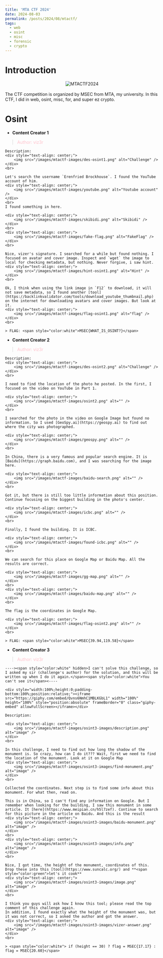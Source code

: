 ```yaml
---
title: 'MTA CTF 2024'
date: 2024-08-03
permalink: /posts/2024/08/mtactf/
tags:
  - web
  - osint
  - misc
  - forensic
  - crypto
---
```


Introduction
=====
<div style="text-align: center; size: 50px">
  <img src="/images/mtactf-images/thumb.png" alt="MTACTF2024" />
</div>
<br>
The CTF competition is organized by MSEC from MTA, my university. In this CTF, I did in web, osint, misc, for, and super ez crypto. 

# Osint
* **Content Creator 1**
> <span style="color:pink">Author: viz3r</span>

    Description:
    <div style="text-align: center;">
        <img src="/images/mtactf-images/des-osint1.png" alt="Challenge" />
    </div>
    <br>
    
    Let's search the username `Erenfried Brockhouse`. I found the YouTube account of him.
    <div style="text-align: center;">
        <img src="/images/mtactf-images/youtube.png" alt="Youtube account" />
    </div>
    <br>
    I found something in here. 
    
    <div style="text-align: center;">
        <img src="/images/mtactf-images/skibidi.png" alt="Skibidi" />
    </div>
    <br>
    <div style="text-align: center;">
        <img src="/images/mtactf-images/fake-flag.png" alt="FakeFlag" />
    </div>
    <br>
    
    Nice, vizer's signature. I searched for a while but found nothing. I focused on avatar and cover image. Inspect and `wget` the image to local for checking metadata, but nothing. Never forgive, i saw hint.
    <div style="text-align: center;">
        <img src="/images/mtactf-images/hint-osint1.png" alt="Hint" />
    </div>
    <br>
    
    Ok, I think when using the link image in `F12` to download, it will not save metadata, so I found another [tool](https://backlinkvalidator.com/tools/download_youtube_thumbnail.php) on the internet for downloading avatars and cover images. But look at it.
    <div style="text-align: center;">
        <img src="/images/mtactf-images/flag-osint1.png" alt="flag" />
    </div>
    <br>
    
    > FLAG: <span style="color:white">MSEC{WHAT_IS_OSINT?}</span>

* **Content Creator 2**
> <span style="color:pink">Author: viz3r</span>

    Description:
    <div style="text-align: center;">
        <img src="/images/mtactf-images/des-osint2.png" alt="Challenge" />
    </div>
    <br>
    
    I need to find the location of the photo he posted. In the first, I focused on the video on YouTube in Part 1. 
    
    <div style="text-align: center;">
        <img src="/images/mtactf-images/osint2.png" alt="" />
    </div>
    <br>

    I searched for the photo in the video on Google Image but found no information. So I used [GeoSpy.ai](https://geospy.ai) to find out where the city was photographed.
    
    <div style="text-align: center;">
        <img src="/images/mtactf-images/geospy.png" alt="" />
    </div>
    <br>
    
    In China, there is a very famous and popular search engine. It is [Baidu](https://graph.baidu.com), and I was searching for the image here.
    
    <div style="text-align: center;">
        <img src="/images/mtactf-images/baidu-search.png" alt="" />
    </div>
    <br>
    
    Got it, but there is still too little information about this position. Continue focusing on the biggest building in the photo's center.
    
    <div style="text-align: center;">
        <img src="/images/mtactf-images/icbc.png" alt="" />
    </div>
    <br>
    
    Finally, I found the building. It is ICBC.
    
    <div style="text-align: center;">
        <img src="/images/mtactf-images/found-icbc.png" alt="" />
    </div>
    <br>
    
    We can search for this place on Google Map or Baidu Map. All the results are correct.
    
    <div style="text-align: center;">
        <img src="/images/mtactf-images/gg-map.png" alt="" />
    </div>
    <br>
    <div style="text-align: center;">
        <img src="/images/mtactf-images/baidu-map.png" alt="" />
    </div>
    <br>
    
    The flag is the coordinates in Google Map.

    <div style="text-align: center;">
        <img src="/images/mtactf-images/flag-osint2.png" alt="" />
    </div>
    <br>
    
    > FLAG: <span style="color:white">MSEC{39.94,119.58}</span>

* **Content Creator 3**
> <span style="color:pink">Author: viz3r</span>

    ----><span style="color:white" hidden>I can't solve this challenge, so I asked my sir (challenge's author) for the solution, and this will be written up when I do it again.</span><span style="color:white">You can't see it</span><----

    <div style="width:100%;height:0;padding-bottom:100%;position:relative;"><iframe src="https://giphy.com/embed/Qvns6NmhC1MBLKGbL1" width="100%" height="100%" style="position:absolute" frameBorder="0" class="giphy-embed" allowFullScreen></iframe></div>

    Description:
    
    <div style="text-align: center;">
        <img src="/images/mtactf-images/osint3-images/description.png" alt="image" />
    </div>
    <br>
    
    In this challenge, I need to find out how long the shadow of the monument is. So crazy, how can I do it??? Wait, first we need to find the location of the monument. Look at it on Google Map
    <div style="text-align: center;">
        <img src="/images/mtactf-images/osint3-images/find-monument.png" alt="image" />
    </div>
    <br>
    
    Collected the coordinates. Next step is to find some info about this monument. For what then, read on.
    
    This is in China, so I can't find any information on Google. But I remember when looking for the building, I saw this monument in some article. It [here](https://www.meipian.cn/h5l7zef). Continue to search for this picture in the article on Baidu. And this is the result
    <div style="text-align: center;">
        <img src="/images/mtactf-images/osint3-images/baidu-monument.png" alt="image" />
    </div>
    <br>
    <div style="text-align: center;">
        <img src="/images/mtactf-images/osint3-images/info.png" alt="image" />
    </div>
    <br>
    
    Nice, I got time, the height of the monument, coordinates of this. Drop these into this [tool](https://www.suncalc.org/) and **<span style="color:green">let's it cook**
    <div style="text-align: center;">
        <img src="/images/mtactf-images/osint3-images/image.png" alt="image" />
    </div>
    <br>
    
    I think you guys will ask how I know this tool; please read the top comment of this challenge again.
    In addition, I found exactly what the height of the monument was, but it was not correct, so I asked the author and got the answer.
    <div style="text-align: center;">
        <img src="/images/mtactf-images/osint3-images/vizer-answer.png" alt="image" />
    </div>
    <br>
    
    > <span style="color:white"> if (height == 30) ? flag = MSEC{17.17} : flag = MSEC{20.60}</span>
